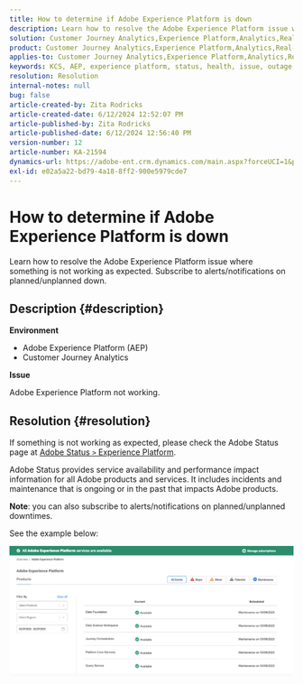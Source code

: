 ```yaml
---
title: How to determine if Adobe Experience Platform is down
description: Learn how to resolve the Adobe Experience Platform issue where something is not working as expected. Subscribe to alerts/notifications on planned/unplanned down
solution: Customer Journey Analytics,Experience Platform,Analytics,Real-Time Customer Data Platform
product: Customer Journey Analytics,Experience Platform,Analytics,Real-Time Customer Data Platform
applies-to: Customer Journey Analytics,Experience Platform,Analytics,Real-Time Customer Data Platform
keywords: KCS, AEP, experience platform, status, health, issue, outage, Customer Journey Analytics, experience platform down
resolution: Resolution
internal-notes: null
bug: false
article-created-by: Zita Rodricks
article-created-date: 6/12/2024 12:52:07 PM
article-published-by: Zita Rodricks
article-published-date: 6/12/2024 12:56:40 PM
version-number: 12
article-number: KA-21594
dynamics-url: https://adobe-ent.crm.dynamics.com/main.aspx?forceUCI=1&pagetype=entityrecord&etn=knowledgearticle&id=9ea15e8e-ba28-ef11-840b-000d3a372703
exl-id: e02a5a22-bd79-4a18-8ff2-900e5979cde7
---
```

# How to determine if Adobe Experience Platform is down


Learn how to resolve the Adobe Experience Platform issue where something is not working as expected. Subscribe to alerts/notifications on planned/unplanned down.

## Description {#description}


<b>Environment</b>

- Adobe Experience Platform (AEP)
- Customer Journey Analytics


<b>Issue</b>

Adobe Experience Platform not working.


## Resolution {#resolution}


If something is not working as expected, please check the Adobe Status page at [Adobe Status `>`  Experience Platform](https://status.adobe.com/cloud/experience_platform#/).

Adobe Status provides service availability and performance impact information for all Adobe products and services. It includes incidents and maintenance that is ongoing or in the past that impacts Adobe products.

<b>Note</b>: you can also subscribe to alerts/notifications on planned/unplanned downtimes.

See the example below:

![](assets/dc4ebf6a-94b6-ed11-83fe-6045bd006a22.png)
